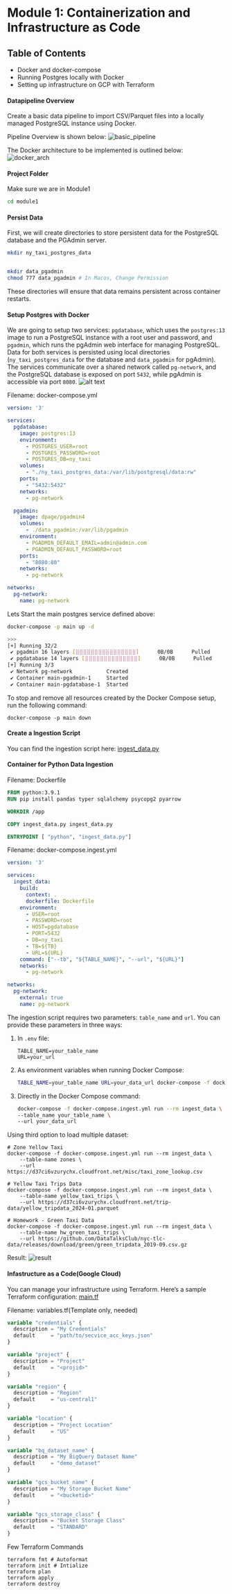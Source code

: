 # Module 1: Containerization and Infrastructure as Code

## Table of Contents
* Docker and docker-compose 
* Running Postgres locally with Docker
* Setting up infrastructure on GCP with Terraform

#### Datapipeline Overview

Create a basic data pipeline to import CSV/Parquet files into a locally managed PostgreSQL instance using Docker.

Pipeline Overview is shown below:
![basic_pipeline](assets/basic_pipeline.png)

The Docker architecture to be implemented is outlined below:
![docker_arch](assets/docker_arch.png)

#### Project Folder

Make sure we are in Module1
```bash
cd module1
```

#### Persist Data

First, we will create directories to store persistent data for the PostgreSQL database and the PGAdmin server.
```bash
mkdir ny_taxi_postgres_data


mkdir data_pgadmin
chmod 777 data_pgadmin # In Macos, Change Permission
```
These directories will ensure that data remains persistent across container restarts.


#### Setup Postgres with Docker

We are going to setup two services: ```pgdatabase```, which uses the ```postgres:13``` image to run a PostgreSQL instance with a root user and password, and ```pgadmin```, which runs the pgAdmin web interface for managing PostgreSQL. Data for both services is persisted using local directories (```ny_taxi_postgres_data``` for the database and ```data_pgadmin``` for pgAdmin). The services communicate over a shared network called ```pg-network```, and the PostgreSQL database is exposed on port ```5432```, while pgAdmin is accessible via port ```8080```.
![alt text](assets/setup_postgres.png)

Filename: docker-compose.yml
```yml
version: '3'

services:
  pgdatabase:
    image: postgres:13
    environment:
      - POSTGRES_USER=root
      - POSTGRES_PASSWORD=root
      - POSTGRES_DB=ny_taxi
    volumes:
      - "./ny_taxi_postgres_data:/var/lib/postgresql/data:rw"
    ports:
      - "5432:5432"
    networks:
      - pg-network

  pgadmin:
    image: dpage/pgadmin4
    volumes:
      - ./data_pgadmin:/var/lib/pgadmin
    environment:
      - PGADMIN_DEFAULT_EMAIL=admin@admin.com
      - PGADMIN_DEFAULT_PASSWORD=root
    ports:
      - "8080:80"
    networks:
      - pg-network

networks:
  pg-network:
    name: pg-network
```

Lets Start the main postgres service defined above:

```bash
docker-compose -p main up -d

>>>
[+] Running 32/2
 ✔ pgadmin 16 layers [⣿⣿⣿⣿⣿⣿⣿⣿⣿⣿⣿⣿⣿⣿⣿⣿]      0B/0B      Pulled                                                             16.7s 
 ✔ pgdatabase 14 layers [⣿⣿⣿⣿⣿⣿⣿⣿⣿⣿⣿⣿⣿⣿]      0B/0B      Pulled                                                            11.3s 
[+] Running 3/3
 ✔ Network pg-network           Created                                                                                     0.0s 
 ✔ Container main-pgadmin-1     Started                                                                                     0.5s 
 ✔ Container main-pgdatabase-1  Started   
```

To stop and remove all resources created by the Docker Compose setup, run the following command:
```
docker-compose -p main down
```

#### Create a Ingestion Script
You can find the ingestion script here:
[ingest_data.py](ingest_data.py)

#### Container for Python Data Ingestion

Filename: Dockerfile
```Dockerfile
FROM python:3.9.1  
RUN pip install pandas typer sqlalchemy psycopg2 pyarrow

WORKDIR /app

COPY ingest_data.py ingest_data.py

ENTRYPOINT [ "python", "ingest_data.py"]
```

Filename: docker-compose.ingest.yml
```yml
version: '3'

services:
  ingest_data:
    build:
      context: .
      dockerfile: Dockerfile
    environment:
      - USER=root
      - PASSWORD=root
      - HOST=pgdatabase
      - PORT=5432
      - DB=ny_taxi
      - TB=${TB}
      - URL=${URL}
    command: ["--tb", "${TABLE_NAME}", "--url", "${URL}"]
    networks:
      - pg-network

networks:
  pg-network:
    external: true
    name: pg-network
```

The ingestion script requires two parameters: ```table_name``` and ```url```. You can provide these parameters in three ways:
1. In  `.env` file:
    
    ```
    TABLE_NAME=your_table_name
    URL=your_url
    
    ```
    
2. As environment variables when running Docker Compose:
    
    ```bash
    TABLE_NAME=your_table_name URL=your_data_url docker-compose -f docker-compose.ingest.yml up --build
    ```
    
3. Directly in the Docker Compose command:
    
    ```bash
    docker-compose -f docker-compose.ingest.yml run --rm ingest_data \
    --table_name your_table_name \
    --url your_data_url
    ``` 

Using third option to load multiple dataset:

```
# Zone Yellow Taxi
docker-compose -f docker-compose.ingest.yml run --rm ingest_data \
    --table-name zones \
    --url https://d37ci6vzurychx.cloudfront.net/misc/taxi_zone_lookup.csv

# Yellow Taxi Trips Data
docker-compose -f docker-compose.ingest.yml run --rm ingest_data \
    --table-name yellow_taxi_trips \
    --url https://d37ci6vzurychx.cloudfront.net/trip-data/yellow_tripdata_2024-01.parquet

# Homework - Green Taxi Data
docker-compose -f docker-compose.ingest.yml run --rm ingest_data \
    --table-name hw_green_taxi_trips \
    --url https://github.com/DataTalksClub/nyc-tlc-data/releases/download/green/green_tripdata_2019-09.csv.gz
```

Result:
![result](assets/result.png)


#### Infastructure as a Code(Google Cloud)
You can manage your infrastructure using Terraform. Here’s a sample Terraform configuration:
[main.tf](main.tf)


Filename: variables.tf(Template only, needed)
```terraform
variable "credentials" {
  description = "My Credentials"
  default     = "path/to/secvice_acc_keys.json"
}

variable "project" {
  description = "Project"
  default     = "<projid>"
}

variable "region" {
  description = "Region"
  default     = "us-central1"
}

variable "location" {
  description = "Project Location"
  default     = "US"
}

variable "bq_dataset_name" {
  description = "My BigQuery Dataset Name"
  default     = "demo_dataset"
}

variable "gcs_bucket_name" {
  description = "My Storage Bucket Name"
  default     = "<bucketid>"
}

variable "gcs_storage_class" {
  description = "Bucket Storage Class"
  default     = "STANDARD"
}
```
Few Terraform Commands
```
terraform fmt # Autoformat 
terraform init # Intialize
terraform plan
terraform apply
terraform destroy
```

